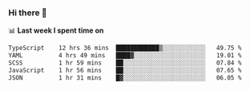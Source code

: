 ### Hi there 👋

<!--
**DBvc/DBvc** is a ✨ _special_ ✨ repository because its `README.md` (this file) appears on your GitHub profile.

Here are some ideas to get you started:

- 🔭 I’m currently working on ...
- 🌱 I’m currently learning ...
- 👯 I’m looking to collaborate on ...
- 🤔 I’m looking for help with ...
- 💬 Ask me about ...
- 📫 How to reach me: ...
- 😄 Pronouns: ...
- ⚡ Fun fact: ...
-->

📊 **Last week I spent time on**
<!--START_SECTION:waka-->

```txt
TypeScript    12 hrs 36 mins  ████████████▒░░░░░░░░░░░░   49.75 %
YAML          4 hrs 49 mins   ████▓░░░░░░░░░░░░░░░░░░░░   19.01 %
SCSS          1 hr 59 mins    ██░░░░░░░░░░░░░░░░░░░░░░░   07.84 %
JavaScript    1 hr 56 mins    ██░░░░░░░░░░░░░░░░░░░░░░░   07.65 %
JSON          1 hr 31 mins    █▓░░░░░░░░░░░░░░░░░░░░░░░   06.05 %
```

<!--END_SECTION:waka-->
